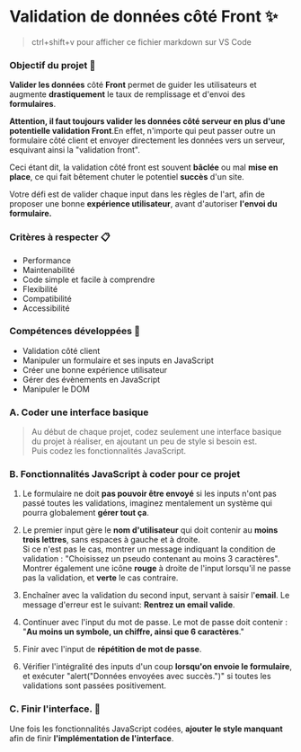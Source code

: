 # Validation de données côté Front ✨

>ctrl+shift+v pour afficher ce fichier markdown sur VS Code

### Objectif du projet 🎯

**Valider les données** côté **Front** permet de guider les utilisateurs et augmente **drastiquement** le taux de remplissage et d'envoi des **formulaires**.

**Attention, il faut toujours valider les données côté serveur en plus d'une potentielle validation Front**.En effet, n'importe qui peut passer outre un formulaire côté client et envoyer directement les données vers un serveur, esquivant ainsi la "validation front".

Ceci étant dit, la validation côté front est souvent **bâclée** ou mal **mise en place**, ce qui fait bêtement chuter le potentiel **succès** d'un site.

Votre défi est de valider chaque input dans les règles de l'art, afin de proposer une bonne **expérience utilisateur**, avant d'autoriser **l'envoi du formulaire.**

### Critères à respecter 📋
- Performance  
- Maintenabilité  
- Code simple et facile à comprendre  
- Flexibilité  
- Compatibilité  
- Accessibilité

### Compétences développées 💪

- Validation côté client
- Manipuler un formulaire et ses inputs en JavaScript
- Créer une bonne expérience utilisateur
- Gérer des évènements en JavaScript
- Manipuler le DOM


### A. Coder une interface basique
> Au début de chaque projet, codez seulement une interface basique du projet à réaliser, en ajoutant un peu de style si besoin est. <br>
> Puis codez les fonctionnalités JavaScript.


### B. Fonctionnalités JavaScript à coder pour ce projet

1. Le formulaire ne doit **pas pouvoir être envoyé** si les inputs n'ont pas passé toutes les validations, imaginez mentalement un système qui pourra globalement **gérer tout ça**.
2. Le premier input gère le **nom d'utilisateur** qui doit contenir au **moins trois lettres**, sans espaces à gauche et à droite.<br>
Si ce n'est pas le cas, montrer un message indiquant la condition de validation : "Choisissez un pseudo contenant au moins 3 caractères".
Montrer également une icône **rouge** à droite de l'input lorsqu'il ne passe pas la validation, et **verte** le cas contraire.

1. Enchaîner avec la validation du second input, servant à saisir l'**email**.
Le message d'erreur est le suivant: **Rentrez un email valide**.

1. Continuer avec l'input du mot de passe. Le mot de passe doit contenir : "**Au moins un symbole, un chiffre, ainsi que 6 caractères**."

2. Finir avec l'input de **répétition de mot de passe**.

3. Vérifier l'intégralité des inputs d'un coup **lorsqu'on envoie le formulaire**, et exécuter "alert("Données envoyées avec succès.")" si toutes les validations sont passées positivement.

### C. Finir l'interface. 🎨

Une fois les fonctionnalités JavaScript codées, **ajouter le style manquant** afin de finir **l'implémentation de l'interface**.

